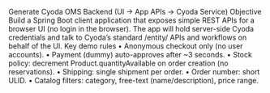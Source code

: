 Generate Cyoda OMS Backend (UI → App APIs → Cyoda Service) Objective Build a Spring Boot client application that exposes simple REST APIs for a browser UI (no login in the browser). The app will hold server-side Cyoda credentials and talk to Cyoda’s standard /entity/ APIs and workflows on behalf of the UI. Key demo rules • Anonymous checkout only (no user accounts). • Payment (dummy) auto-approves after ~3 seconds. • Stock policy: decrement Product.quantityAvailable on order creation (no reservations). • Shipping: single shipment per order. • Order number: short ULID. • Catalog filters: category, free-text (name/description), price range.